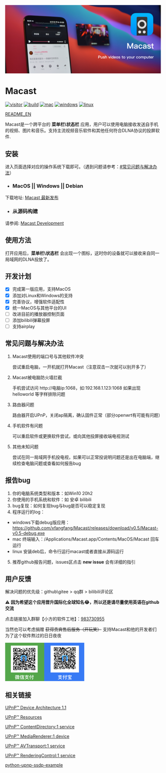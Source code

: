 <img align="center" src="macast_slogan.png" alt="slogan" height="auto"/>

# Macast

[![visitor](https://visitor-badge.glitch.me/badge?page_id=xfangfang.Macast)](https://github.com/xfangfang/Macast/releases/latest)
[![build](https://img.shields.io/github/workflow/status/xfangfang/Macast/Build%20Macast)](https://github.com/xfangfang/Macast/actions/workflows/build-macast.yaml)
[![mac](https://img.shields.io/badge/MacOS-10.15%20and%20higher-lightgrey?logo=Apple)](https://github.com/xfangfang/Macast/releases/latest)
[![windows](https://img.shields.io/badge/Windows-10-lightgrey?logo=Windows)](https://github.com/xfangfang/Macast/releases/latest)
[![linux](https://img.shields.io/badge/Linux-Xorg-lightgrey?logo=Linux)](https://github.com/xfangfang/Macast/releases/latest)

[README_EN](README.md)

Macast是一个跨平台的 **菜单栏\状态栏** 应用，用户可以使用电脑接收发送自手机的视频、图片和音乐。支持主流视频音乐软件和其他任何符合DLNA协议的投屏软件.


## 安装

进入页面选择对应的操作系统下载即可。（遇到问题请参考：[#常见问题与解决办法](#常见问题与解决办法)）

- ### MacOS || Windows || Debian

下载地址:  [Macast 最新发布](https://gitee.com/xfangfang/Macast/releases/)

- ### 从源码构建

请参阅: [Macast Development](docs/Development.md)


## 使用方法

打开应用后，**菜单栏\状态栏** 会出现一个图标，这时你的设备就可以接收来自同一局域网的DLNA投放了。

## 开发计划

- [x] 完成第一版应用，支持MacOS
- [x] 添加对Linux和Windows的支持
- [x] 完善协议，增强软件适配性
- [x] 统一MacOS与其他平台的UI
- [ ] 改进目前的播放器控制页面
- [ ] 添加bilibili弹幕投屏
- [ ] 支持airplay

## 常见问题与解决办法

1. Macast使用的端口号与其他软件冲突

    尝试重启电脑，一开机就打开Macast（注意双击一次就可以别开多了）

2. Macast被电脑防火墙拦截

    手机尝试访问 http://电脑ip:1068，如:192.168.1.123:1068 如果出现helloworld 等字样排除问题

3. 路由器问题

    路由器开启UPnP，关闭ap隔离，确认固件正常（部分openwrt有可能有问题）

4. 手机软件有问题

    可以重启软件或更换软件尝试，或向其他投屏接收端电视测试

5. 其他未知问题

    尝试在同一局域网手机投电视，如果可以正常投说明问题还是出在电脑端，继续检查电脑问题或查看如何报告bug


## 报告bug

1. 你的电脑系统类型和版本：如Win10 20h2
2. 你使用的手机系统和软件：如 安卓 bilibili
3. bug复现：如何复现bug与bug是否可以稳定复现
4. 程序运行的log：
  - windows下载debug版应用：https://github.com/xfangfang/Macast/releases/download/v0.5/Macast-v0.5-debug.exe
  - mac 终端输入：/Applications/Macast.app/Contents/MacOS/Macast 回车运行
  - linux 安装deb后，命令行运行macast或者直接从源码运行
5. 推荐github报告问题，issues区点击 **new issue** 会有详细的指引

## 用户反馈

解决问题的优先级：github\gitee > qq群 > bilibili评论区

⚠️ **因为希望这个应用晋升国际化全球知名😂，所以还是请尽量使用英语在github交流**

点击链接加入群聊【小方的软件工地】：[983730955](https://jq.qq.com/?_wv=1027&k=4ioK8gQs)

当然也可以考虑捐赠 ~~获得贵宾售后服务（开玩笑）~~ 支持Macast和他的开发者们为了这个软件熬过的日日夜夜

<img align="center" width="256" src="sponsorships.png" alt="sponsorships" height="auto"/>

## 相关链接

[UPnP™ Device Architecture 1.1](http://upnp.org/specs/arch/UPnP-arch-DeviceArchitecture-v1.1.pdf)

[UPnP™ Resources](http://upnp.org/resources/upnpresources.zip)

[UPnP™ ContentDirectory:1 service](http://upnp.org/specs/av/UPnP-av-ContentDirectory-v1-Service.pdf)

[UPnP™ MediaRenderer:1 device](http://upnp.org/specs/av/UPnP-av-MediaRenderer-v1-Device.pdf)

[UPnP™ AVTransport:1 service](http://upnp.org/specs/av/UPnP-av-AVTransport-v1-Service.pdf)

[UPnP™ RenderingControl:1 service](http://upnp.org/specs/av/UPnP-av-RenderingControl-v1-Service.pdf)

[python-upnp-ssdp-example](https://github.com/ZeWaren/python-upnp-ssdp-example)
